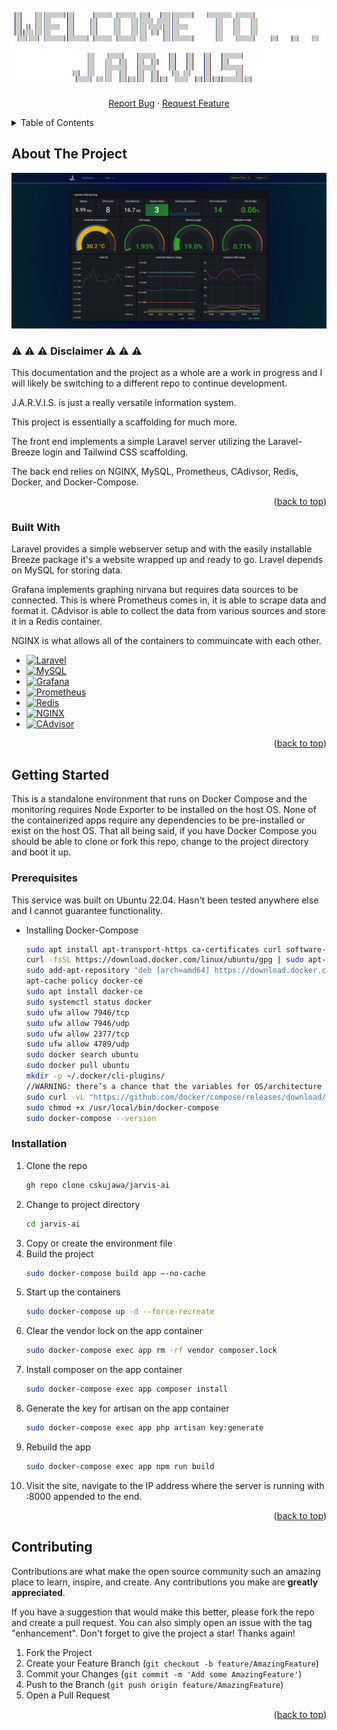 <!-- PROJECT LOGO -->
<br />
<div align="center">
  <a href="https://github.com/cskujawa/jarvis-ai">
    <img src="https://github.com/cskujawa/jarvis-ai/blob/main/interface/laravel/public/image/logo.png" alt="Logo">
  </a>

  <p align="center">
    <a href="https://github.com/othneildrew/Best-README-Template/issues">Report Bug</a>
    ·
    <a href="https://github.com/othneildrew/Best-README-Template/issues">Request Feature</a>
  </p>
</div>



<!-- TABLE OF CONTENTS -->
<details>
  <summary>Table of Contents</summary>
  <ol>
    <li>
      <a href="#about-the-project">About The Project</a>
      <ul>
        <li><a href="#built-with">Built With</a></li>
      </ul>
    </li>
    <li>
      <a href="#getting-started">Getting Started</a>
      <ul>
        <li><a href="#prerequisites">Prerequisites</a></li>
        <li><a href="#installation">Installation</a></li>
      </ul>
    </li>
  </ol>
</details>


<!-- ABOUT THE PROJECT -->
## About The Project
<img src=https://github.com/cskujawa/jarvis-ai/blob/main/interface/laravel/public/image/app.png alt="App Example">

### :warning: :warning: :warning: Disclaimer :warning: :warning: :warning:
This documentation and the project as a whole are a work in progress and I will likely be switching to a different repo to continue development.

J.A.R.V.I.S. is just a really versatile information system.

This project is essentially a scaffolding for much more.

The front end implements a simple Laravel server utilizing the Laravel-Breeze login and Tailwind CSS scaffolding.

The back end relies on NGINX, MySQL, Prometheus, CAdivsor, Redis, Docker, and Docker-Compose.

<p align="right">(<a href="#top">back to top</a>)</p>


### Built With

Laravel provides a simple webserver setup and with the easily installable Breeze package it's a website wrapped up and ready to go. Lravel depends on MySQL for storing data.

Grafana implements graphing nirvana but requires data sources to be connected. This is where Prometheus comes in, it is able to scrape data and format it. CAdvisor is able to collect the data from various sources and store it in a Redis container.

NGINX is what allows all of the containers to commuincate with each other.

* [![Laravel][Laravel.com]][Laravel-url]
* [![MySQL][Mysql.com]][Mysql-url]
* [![Grafana][Grafana.com]][Grafana-url]
* [![Prometheus][Prometheus.io]][Prometheus-url]
* [![Redis][Redis.io]][Redis-url]
* [![NGINX][NGINX.com]][Nginx-url]
* [![CAdvisor][Github.com/google/cadvisor]][Cadvisor-url]

<p align="right">(<a href="#top">back to top</a>)</p>



<!-- GETTING STARTED -->
## Getting Started

This is a standalone environment that runs on Docker Compose and the monitoring requires Node Exporter to be installed on the host OS. None of the containerized apps require any dependencies to be pre-installed or exist on the host OS. That all being said, if you have Docker Compose you should be able to clone or fork this repo, change to the project directory and boot it up.

### Prerequisites

This service was built on Ubuntu 22.04. Hasn't been tested anywhere else and I cannot guarantee functionality.
* Installing Docker-Compose
  ```sh
  sudo apt install apt-transport-https ca-certificates curl software-properties-common
  curl -fsSL https://download.docker.com/linux/ubuntu/gpg | sudo apt-key add -
  sudo add-apt-repository "deb [arch=amd64] https://download.docker.com/linux/ubuntu focal stable"
  apt-cache policy docker-ce
  sudo apt install docker-ce
  sudo systemctl status docker
  sudo ufw allow 7946/tcp
  sudo ufw allow 7946/udp
  sudo ufw allow 2377/tcp
  sudo ufw allow 4789/udp
  sudo docker search ubuntu
  sudo docker pull ubuntu
  mkdir -p ~/.docker/cli-plugins/
  //WARNING: there’s a chance that the variables for OS/architecture aren’t correct so check the repo for the exact and look at the request to verify they match exactly)
  sudo curl -vL "https://github.com/docker/compose/releases/download/2.6.0/docker-compose-$(uname -s)-$(uname -m)" -o /usr/local/bin/docker-compose
  sudo chmod +x /usr/local/bin/docker-compose
  sudo docker-compose --version
  ```

### Installation

1. Clone the repo
   ```sh
   gh repo clone cskujawa/jarvis-ai
   ```
2. Change to project directory
   ```sh
   cd jarvis-ai
   ```
3. Copy or create the environment file
4. Build the project
   ```sh
   sudo docker-compose build app –-no-cache
   ```
5. Start up the containers
   ```sh
   sudo docker-compose up -d --force-recreate
   ```
6. Clear the vendor lock on the app container
   ```sh
   sudo docker-compose exec app rm -rf vendor composer.lock
   ```
7. Install composer on the app container
   ```sh
   sudo docker-compose exec app composer install
   ```
8. Generate the key for artisan on the app container
   ```sh
   sudo docker-compose exec app php artisan key:generate
   ```
9. Rebuild the app
   ```sh
   sudo docker-compose exec app npm run build
   ```
10. Visit the site, navigate to the IP address where the server is running with :8000 appended to the end.
   
<p align="right">(<a href="#top">back to top</a>)</p>


<!-- CONTRIBUTING -->
## Contributing

Contributions are what make the open source community such an amazing place to learn, inspire, and create. Any contributions you make are **greatly appreciated**.

If you have a suggestion that would make this better, please fork the repo and create a pull request. You can also simply open an issue with the tag "enhancement".
Don't forget to give the project a star! Thanks again!

1. Fork the Project
2. Create your Feature Branch (`git checkout -b feature/AmazingFeature`)
3. Commit your Changes (`git commit -m 'Add some AmazingFeature'`)
4. Push to the Branch (`git push origin feature/AmazingFeature`)
5. Open a Pull Request

<p align="right">(<a href="#top">back to top</a>)</p>

<!-- MARKDOWN LINKS & IMAGES -->
<!-- https://www.markdownguide.org/basic-syntax/#reference-style-links -->

[Laravel.com]: https://img.shields.io/badge/Laravel-FF2D20?style=for-the-badge&logo=laravel&logoColor=white
[Laravel-url]: https://laravel.com
[Mysql.com]: https://img.shields.io/badge/MySQL-005C84?style=for-the-badge&logo=mysql&logoColor=white
[Mysql-url]: https://mysql.com
[Grafana.com]: https://img.shields.io/badge/grafana-%23F46800.svg?style=for-the-badge&logo=grafana&logoColor=white
[Grafana-url]: https://grafana.com
[Prometheus.io]: https://img.shields.io/badge/Prometheus-E6522C?style=for-the-badge&logo=Prometheus&logoColor=white
[Prometheus-url]: https://prometheus.io
[Redis.io]: https://img.shields.io/badge/redis-%23DD0031.svg?style=for-the-badge&logo=redis&logoColor=white
[Redis-url]: https://Redis.io
[NGINX.com]: https://img.shields.io/badge/nginx-%23009639.svg?style=for-the-badge&logo=nginx&logoColor=white
[Nginx-url]: https://nginx.com
[Github.com/google/cadvisor]: https://img.shields.io/badge/CAdvsior-CAdvsior-yellowgreen
[Cadvisor-url]: https://github.com/google/cadvisor
[JQuery.com]: https://img.shields.io/badge/jQuery-0769AD?style=for-the-badge&logo=jquery&logoColor=white
[JQuery-url]: https://jquery.com 
